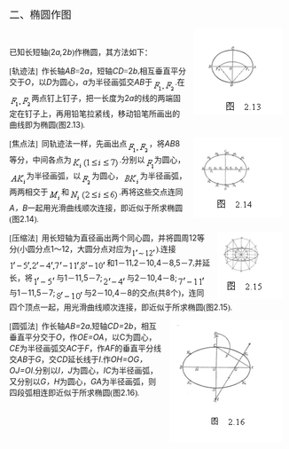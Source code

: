 <div class=Section1>
<p class=MsoNormal><span lang=ZH-CN style='font-size:14.0pt;font-family:宋体_GB2312'>二、椭圆作图</span></p>
<p class=MsoNormal><img width=159 height=154
src="res/17e9d95da129bdd93c34fb6cc6aaaa52_5378_files/image002.gif" align=right hspace=12
alt="文本框:  &#13;&#10;      图  2.13&#13;&#10;" u1:shapes="_x0000_s1031"><span
lang=EN-US>&nbsp;</span></p>
<p class=MsoNormal><span lang=ZH-CN style='font-family:宋体_GB2312'>已知长短轴</span><span
lang=EN-US style='font-family:宋体_GB2312'>(</span><span lang=EN-US>2<i>a,</i>2<i>b</i></span><span
lang=EN-US style='font-family:宋体_GB2312'>)</span><span lang=ZH-CN
style='font-family:宋体_GB2312'>作椭圆，其方法如下：</span></p>
<p class=MsoNormal><span lang=EN-US style='font-family:宋体_GB2312'>[</span><span
lang=ZH-CN style='font-family:宋体_GB2312'>轨迹法</span><span lang=EN-US
style='font-family:宋体_GB2312'>]&nbsp; </span><span lang=ZH-CN style='font-family:
宋体_GB2312'>作长轴</span><i><span lang=EN-US>AB</span></i><span lang=EN-US
style='font-family:宋体_GB2312'>=</span><span lang=EN-US>2<i>a</i></span><span
lang=ZH-CN style='font-family:宋体_GB2312'>，短轴</span><i><span lang=EN-US>CD</span></i><span
lang=EN-US style='font-family:宋体_GB2312'>=</span><span lang=EN-US>2<i>b</i></span><span
lang=EN-US style='font-family:宋体_GB2312'>,</span><span lang=ZH-CN
style='font-family:宋体_GB2312'>相互垂直平分交于</span><i><span lang=EN-US>O</span></i><span
lang=ZH-CN style='font-family:宋体_GB2312'>，以</span><i><span lang=EN-US>D</span></i><span
lang=ZH-CN style='font-family:宋体_GB2312'>为圆心，</span><i><span lang=EN-US>a</span></i><span
lang=ZH-CN style='font-family:宋体_GB2312'>为半径画弧交</span><i><span lang=EN-US>AB</span></i><span
lang=ZH-CN style='font-family:宋体_GB2312'>于</span><sub><span lang=EN-US
style='font-family:宋体_GB2312'><img width=41 height=23
src="res/17e9d95da129bdd93c34fb6cc6aaaa52_5378_files/image004.gif" u1:shapes="_x0000_i1027"
align=absmiddle></span></sub><span lang=EN-US style='font-family:宋体_GB2312'>.</span><span
lang=ZH-CN style='font-family:宋体_GB2312'>在</span><sub><span lang=EN-US
style='font-family:宋体_GB2312'><img width=40 height=23
src="res/17e9d95da129bdd93c34fb6cc6aaaa52_5378_files/image006.gif" u1:shapes="_x0000_i1028"
align=absmiddle></span></sub><span lang=ZH-CN style='font-family:宋体_GB2312'>两点钉上钉子，把一长度为</span><span
lang=EN-US>2<i>a</i></span><span lang=ZH-CN style='font-family:宋体_GB2312'>的线的两端固定在钉子上，再用铅笔拉紧线，移动铅笔所画出的曲线即为椭圆</span><span
lang=EN-US style='font-family:宋体_GB2312'>(</span><span lang=ZH-CN
style='font-family:宋体_GB2312'>图</span><span lang=EN-US>2.13</span><span
lang=EN-US style='font-family:宋体_GB2312'>).</span></p>
<p class=MsoNormal><img width=159 height=143
src="res/17e9d95da129bdd93c34fb6cc6aaaa52_5378_files/image008.gif" align=right hspace=12
alt="文本框:  &#13;&#10;    图  2.14&#13;&#10;" u1:shapes="_x0000_s1034"><span
lang=EN-US style='font-family:宋体_GB2312'>[</span><span lang=ZH-CN
style='font-family:宋体_GB2312'>焦点法</span><span lang=EN-US style='font-family:
宋体_GB2312'>]&nbsp; </span><span lang=ZH-CN style='font-family:宋体_GB2312'>同轨迹法一样，先画出点</span><sub><span
lang=EN-US style='font-family:宋体_GB2312'><img width=40 height=23
src="res/17e9d95da129bdd93c34fb6cc6aaaa52_5378_files/image009.gif" u1:shapes="_x0000_i1029"
align=absmiddle></span></sub><span lang=ZH-CN style='font-family:宋体_GB2312'>，将</span><i><span
lang=EN-US>AB</span></i><span lang=EN-US>8</span><span lang=ZH-CN
style='font-family:宋体_GB2312'>等分，中间各点为</span><sub><span lang=EN-US
style='font-family:宋体_GB2312'><img width=20 height=24
src="res/17e9d95da129bdd93c34fb6cc6aaaa52_5378_files/image011.gif" u1:shapes="_x0000_i1030"
align=absmiddle><img width=67 height=21
src="res/17e9d95da129bdd93c34fb6cc6aaaa52_5378_files/image013.gif" u1:shapes="_x0000_i1031"
align=absmiddle></span></sub><span lang=EN-US style='font-family:宋体_GB2312'>.</span><span
lang=ZH-CN style='font-family:宋体_GB2312'>分别以</span><sub><span lang=EN-US
style='font-family:宋体_GB2312'><img width=17 height=23
src="res/17e9d95da129bdd93c34fb6cc6aaaa52_5378_files/image015.gif" u1:shapes="_x0000_i1032"
align=absmiddle></span></sub><span lang=ZH-CN style='font-family:宋体_GB2312'>为圆心，</span><sub><span
lang=EN-US style='font-family:宋体_GB2312'><img width=31 height=24
src="res/17e9d95da129bdd93c34fb6cc6aaaa52_5378_files/image017.gif" u1:shapes="_x0000_i1033"
align=absmiddle></span></sub><span lang=ZH-CN style='font-family:宋体_GB2312'>为半径画弧，以</span><sub><span
lang=EN-US style='font-family:宋体_GB2312'><img width=20 height=23
src="res/17e9d95da129bdd93c34fb6cc6aaaa52_5378_files/image019.gif" u1:shapes="_x0000_i1034"
align=absmiddle></span></sub><span lang=ZH-CN style='font-family:宋体_GB2312'>为圆心，</span><sub><span
lang=EN-US style='font-family:宋体_GB2312'><img width=31 height=24
src="res/17e9d95da129bdd93c34fb6cc6aaaa52_5378_files/image021.gif" u1:shapes="_x0000_i1035"
align=absmiddle></span></sub><span lang=ZH-CN style='font-family:宋体_GB2312'>为半径画弧，两两相交于</span><sub><span
lang=EN-US style='font-family:宋体_GB2312'><img width=24 height=24
src="res/17e9d95da129bdd93c34fb6cc6aaaa52_5378_files/image023.gif" u1:shapes="_x0000_i1036"
align=absmiddle></span></sub><span lang=ZH-CN style='font-family:宋体_GB2312'>和</span><sub><span
lang=EN-US style='font-family:宋体_GB2312'><img width=21 height=24
src="res/17e9d95da129bdd93c34fb6cc6aaaa52_5378_files/image025.gif" u1:shapes="_x0000_i1037"
align=absmiddle><img width=69 height=21
src="res/17e9d95da129bdd93c34fb6cc6aaaa52_5378_files/image027.gif" u1:shapes="_x0000_i1038"
align=absmiddle></span></sub><span lang=EN-US style='font-family:宋体_GB2312'>.</span><span
lang=ZH-CN style='font-family:宋体_GB2312'>再将这些交点连同</span><i><span lang=EN-US>A</span></i><i><span
lang=ZH-CN style='font-family:宋体_GB2312'>，</span><span lang=EN-US>B</span></i><span
lang=ZH-CN style='font-family:宋体_GB2312'>一起用光滑曲线顺次连接，即近似于所求椭圆</span><span
lang=EN-US style='font-family:宋体_GB2312'>(</span><span lang=ZH-CN
style='font-family:宋体_GB2312'>图</span><span lang=EN-US>2.14</span><span
lang=EN-US style='font-family:宋体_GB2312'>).</span></p>
<p class=MsoNormal><img width=116 height=121
src="res/17e9d95da129bdd93c34fb6cc6aaaa52_5378_files/image029.gif" align=right hspace=12
alt="文本框:  &#13;&#10; 图  2.15&#13;&#10;" u1:shapes="_x0000_s1035"><span
lang=EN-US style='font-family:宋体_GB2312'>[</span><span lang=ZH-CN
style='font-family:宋体_GB2312'>压缩法</span><span lang=EN-US style='font-family:
宋体_GB2312'>]&nbsp; </span><span lang=ZH-CN style='font-family:宋体_GB2312'>用长短轴为直径画出两个同心圆，并将圆周</span><span
lang=EN-US>12</span><span lang=ZH-CN style='font-family:宋体_GB2312'>等分</span><span
lang=EN-US style='font-family:宋体_GB2312'>(</span><span lang=ZH-CN
style='font-family:宋体_GB2312'>小圆分点</span><span lang=EN-US>1</span><span
lang=ZH-CN style='font-family:宋体_GB2312'>～</span><span lang=EN-US>12</span><span
lang=ZH-CN style='font-family:宋体_GB2312'>，大圆分点对应为</span><sub><span lang=EN-US><img
width=44 height=16 src="res/17e9d95da129bdd93c34fb6cc6aaaa52_5378_files/image031.gif"
u1:shapes="_x0000_i1041" align=absmiddle></span></sub><span lang=EN-US
style='font-family:宋体_GB2312'>).</span><span lang=ZH-CN style='font-family:
宋体_GB2312'>连接</span><sub><span lang=EN-US><img width=176 height=21
src="res/17e9d95da129bdd93c34fb6cc6aaaa52_5378_files/image033.gif" u1:shapes="_x0000_i1042"
align=absmiddle></span></sub><span lang=ZH-CN style='font-family:宋体_GB2312'>和</span><span
lang=EN-US>1</span><span lang=ZH-CN style='font-family:宋体_GB2312'>－</span><span
lang=EN-US>11</span><span lang=EN-US style='font-family:宋体_GB2312'>,</span><span
lang=EN-US>2</span><span lang=ZH-CN style='font-family:宋体_GB2312'>－</span><span
lang=EN-US>10,4</span><span lang=ZH-CN style='font-family:宋体_GB2312'>－</span><span
lang=EN-US>8,5</span><span lang=ZH-CN style='font-family:宋体_GB2312'>－</span><span
lang=EN-US>7</span><span lang=EN-US style='font-family:宋体_GB2312'>,</span><span
lang=ZH-CN style='font-family:宋体_GB2312'>并延长，将</span><sub><span lang=EN-US><img
width=43 height=20 src="res/17e9d95da129bdd93c34fb6cc6aaaa52_5378_files/image035.gif"
u1:shapes="_x0000_i1043" align=absmiddle></span></sub><span lang=ZH-CN
style='font-family:宋体_GB2312'>与</span><span lang=EN-US>1</span><span
lang=ZH-CN style='font-family:宋体_GB2312'>－</span><span lang=EN-US>11,5</span><span
lang=ZH-CN style='font-family:宋体_GB2312'>－</span><span lang=EN-US>7;<sub><img
width=44 height=17 src="res/17e9d95da129bdd93c34fb6cc6aaaa52_5378_files/image037.gif"
u1:shapes="_x0000_i1044" align=absmiddle></sub></span><span lang=ZH-CN
style='font-family:宋体_GB2312'>与</span><span lang=EN-US>2</span><span
lang=ZH-CN style='font-family:宋体_GB2312'>－</span><span lang=EN-US>10,4</span><span
lang=ZH-CN style='font-family:宋体_GB2312'>－</span><span lang=EN-US>8;<sub><img
width=52 height=20 src="res/17e9d95da129bdd93c34fb6cc6aaaa52_5378_files/image039.gif"
u1:shapes="_x0000_i1045" align=absmiddle></sub></span><span lang=ZH-CN
style='font-family:宋体_GB2312'>与</span><span lang=EN-US>1</span><span
lang=ZH-CN style='font-family:宋体_GB2312'>－</span><span lang=EN-US>11,5</span><span
lang=ZH-CN style='font-family:宋体_GB2312'>－</span><span lang=EN-US>7;<sub><img
width=52 height=20 src="res/17e9d95da129bdd93c34fb6cc6aaaa52_5378_files/image041.gif"
u1:shapes="_x0000_i1046" align=absmiddle></sub></span><span lang=ZH-CN
style='font-family:宋体_GB2312'>与</span><span lang=EN-US>2</span><span
lang=ZH-CN style='font-family:宋体_GB2312'>－</span><span lang=EN-US>10,4</span><span
lang=ZH-CN style='font-family:宋体_GB2312'>－</span><span lang=EN-US>8</span><span
lang=ZH-CN style='font-family:宋体_GB2312'>的交点</span><span lang=EN-US
style='font-family:宋体_GB2312'>(</span><span lang=ZH-CN style='font-family:宋体_GB2312'>共</span><span
lang=EN-US>8</span><span lang=ZH-CN style='font-family:宋体_GB2312'>个</span><span
lang=EN-US style='font-family:宋体_GB2312'>)</span><span lang=ZH-CN
style='font-family:宋体_GB2312'>，连同四个顶点一起，用光滑曲线顺次连接，即近似于所求椭圆</span><span
lang=EN-US style='font-family:宋体_GB2312'>(</span><span lang=ZH-CN
style='font-family:宋体_GB2312'>图</span><span lang=EN-US>2.15</span><span
lang=EN-US style='font-family:宋体_GB2312'>).</span></p>
<p class=MsoNormal><img width=203 height=220
src="res/17e9d95da129bdd93c34fb6cc6aaaa52_5378_files/image043.gif" align=right hspace=12
alt="文本框:  &#13;&#10;        图  2.16&#13;&#10;" u1:shapes="_x0000_s1036"><span
lang=EN-US style='font-family:宋体_GB2312'>[</span><span lang=ZH-CN
style='font-family:宋体_GB2312'>圆弧法</span><span lang=EN-US style='font-family:
宋体_GB2312'>]&nbsp; </span><span lang=ZH-CN style='font-family:宋体_GB2312'>作长轴</span><i><span
lang=EN-US>AB=</span></i><span lang=EN-US>2<i>a</i></span><span lang=EN-US
style='font-family:宋体_GB2312'>,</span><span lang=ZH-CN style='font-family:宋体_GB2312'>短轴</span><i><span
lang=EN-US>CD=</span></i><span lang=EN-US>2<i>b</i></span><span lang=ZH-CN
style='font-family:宋体_GB2312'>，相互垂直平分交于</span><i><span lang=EN-US>O</span></i><span
lang=ZH-CN style='font-family:宋体_GB2312'>，作</span><i><span lang=EN-US>OE=OA</span></i><span
lang=ZH-CN style='font-family:宋体_GB2312'>，以</span><span lang=EN-US>C</span><span
lang=ZH-CN style='font-family:宋体_GB2312'>为圆心，</span><i><span lang=EN-US>CE</span></i><span
lang=ZH-CN style='font-family:宋体_GB2312'>为半径画弧交</span><i><span lang=EN-US>AC</span></i><span
lang=ZH-CN style='font-family:宋体_GB2312'>于</span><i><span lang=EN-US>F</span></i><span
lang=ZH-CN style='font-family:宋体_GB2312'>，作</span><i><span lang=EN-US>AF</span></i><span
lang=ZH-CN style='font-family:宋体_GB2312'>的垂直平分线交</span><i><span lang=EN-US>AB</span></i><span
lang=ZH-CN style='font-family:宋体_GB2312'>于</span><i><span lang=EN-US>G</span></i><span
lang=ZH-CN style='font-family:宋体_GB2312'>，交</span><i><span lang=EN-US>CD</span></i><span
lang=ZH-CN style='font-family:宋体_GB2312'>延长线于</span><i><span lang=EN-US>I</span></i><span
lang=EN-US style='font-family:宋体_GB2312'>.</span><span lang=ZH-CN
style='font-family:宋体_GB2312'>作</span><i><span lang=EN-US>OH=OG</span></i><i><span
lang=ZH-CN style='font-family:宋体_GB2312'>，</span><span lang=EN-US>OJ=OI</span></i><span
lang=EN-US style='font-family:宋体_GB2312'>.</span><span lang=ZH-CN
style='font-family:宋体_GB2312'>分别以</span><i><span lang=EN-US>I</span></i><i><span
lang=ZH-CN style='font-family:宋体_GB2312'>，</span><span lang=EN-US>J</span></i><span
lang=ZH-CN style='font-family:宋体_GB2312'>为圆心，</span><i><span lang=EN-US>IC</span></i><span
lang=ZH-CN style='font-family:宋体_GB2312'>为半径画弧，又分别以</span><i><span lang=EN-US>G</span></i><i><span
lang=ZH-CN style='font-family:宋体_GB2312'>，</span><span lang=EN-US>H</span></i><span
lang=ZH-CN style='font-family:宋体_GB2312'>为圆心，</span><i><span lang=EN-US>GA</span></i><span
lang=ZH-CN style='font-family:宋体_GB2312'>为半径画弧，则四段弧相连即近似于所求椭圆</span><span
lang=EN-US style='font-family:宋体_GB2312'>(</span><span lang=ZH-CN
style='font-family:宋体_GB2312'>图</span><span lang=EN-US>2.16</span><span
lang=EN-US style='font-family:宋体_GB2312'>).</span></p>
</div>